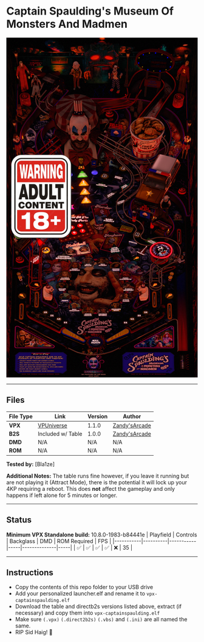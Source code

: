 # Captain Spaulding's Museum Of Monsters And Madmen 

![Table Preview](https://raw.githubusercontent.com/Bla1ze/vpx-images/refs/heads/main/vpx-captainspauldin.png)

---

## Files
| File Type | Link | Version | Author | 
|-----------|--------|----------|--------------|
| **VPX** | [VPUniverse](https://vpuniverse.com/files/file/23876-captain-spauldings-museum-of-monsters-and-madmen/) | 1.1.0 | [Zandy'sArcade](https://vpuniverse.com/profile/57949-zandysarcade/) |
| **B2S** | Included w/ Table | 1.0.0 |[Zandy'sArcade](https://vpuniverse.com/profile/57949-zandysarcade/) |
| **DMD** | N/A | N/A | N/A |
| **ROM** | N/A | N/A | N/A |

**Tested by:** [Bla1ze]

**Additional Notes:** The table runs fine however, if you leave it running but are not playing it (Attract Mode), there is the potential it will lock up your 4KP requiring a reboot. This does **not** affect the gameplay and only happens if left alone for 5 minutes or longer. 

---

## Status 
**Minimum VPX Standalone build:** 10.8.0-1983-b84441e
| Playfield | Controls | Backglass | DMD | ROM Required | FPS | 
|-----------|----------|-----------|-----|--------------|-----|
| :white_check_mark: | :white_check_mark: | :white_check_mark: | :white_check_mark: | :x: | 35 |

---

## Instructions

- Copy the contents of this repo folder to your USB drive
- Add your personalized launcher.elf and rename it to `vpx-captainspaulding.elf`
- Download the table and directb2s versions listed above, extract (if necessary) and copy them into `vpx-captainspaulding.elf`
- Make sure `(.vpx)` `(.direct2b2s)` `(.vbs)` and `(.ini)` are all named the same.
- RIP Sid Haig! 🤡
